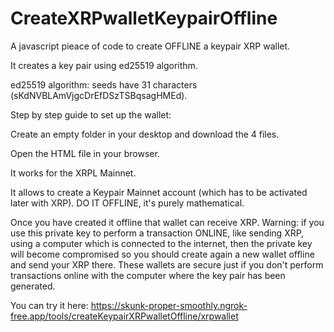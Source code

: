 # CreateXRPwalletKeypairOffline

A javascript pieace of code to create OFFLINE a keypair XRP wallet.

It creates a key pair using ed25519 algorithm.

ed25519 algorithm: seeds have 31 characters (sKdNVBLAmVjgcDrEfDSzTSBqsagHMEd).

Step by step guide to set up the wallet:

Create an empty folder in your desktop and download the 4 files.

Open the HTML file in your browser.

It works for the XRPL Mainnet.

It allows to create a Keypair Mainnet account (which has to be activated later with XRP). DO IT OFFLINE, it's purely mathematical.

Once you have created it offline that wallet can receive XRP. Warning: if you use this private key to perform a transaction ONLINE, like sending XRP, using a computer which is connected to the internet, then the private key will become compromised so you should create again a new wallet offline and send your XRP there. These wallets are secure just if you don't perform transactions online with the computer where the key pair has been generated.

You can try it here: https://skunk-proper-smoothly.ngrok-free.app/tools/createKeypairXRPwalletOffline/xrpwallet
